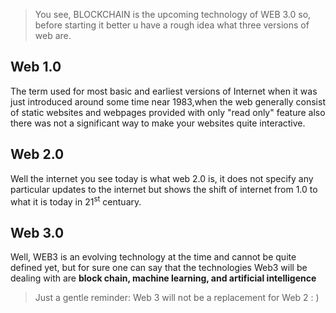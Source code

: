 >You see, BLOCKCHAIN is the upcoming technology of WEB 3.0 so, before starting it better u have a rough idea what three versions of web are.

## Web 1.0
The term used for most basic and earliest versions of Internet when it was just introduced around some time near 1983,when the web generally consist of static websites and webpages provided with only "read only" feature also there was not a significant way to make your websites quite interactive.  


## Web 2.0
Well the internet you see today is what web 2.0 is, it does not specify any particular updates to the internet but shows the shift of internet from 1.0 to what it is today in 21<sup>st</sup> centuary.

## Web 3.0
Well, WEB3 is an evolving technology at the time and cannot be quite defined yet, but for sure one can say that the technologies Web3 will be dealing with are **block chain, machine learning, and artificial intelligence**

>Just a gentle reminder: Web 3 will not be a  replacement for Web 2 : )
